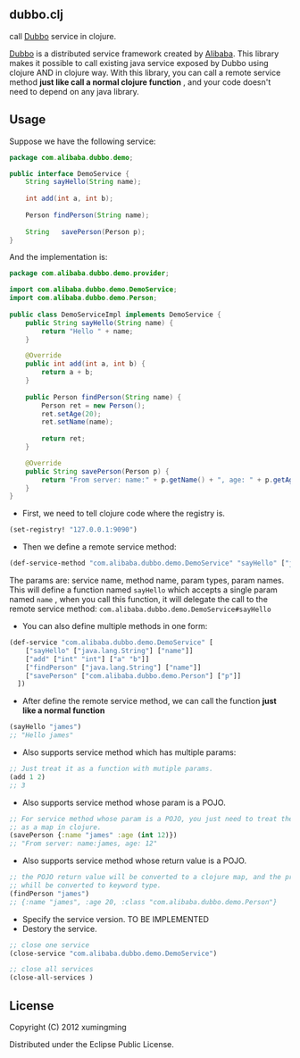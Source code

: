 ## dubbo.clj

call [Dubbo](https://github.com/alibaba/dubbo) service in clojure.

[Dubbo](https://github.com/alibaa/dubbo) is a distributed service framework created by [Alibaba](http://www.alibaba.com). This library makes it possible to call existing java service exposed by Dubbo using clojure AND in clojure way. With this library, you can call a remote service method **just like call a normal clojure function** , and your code doesn't need to depend on any java library.

## Usage

Suppose we have the following service:

``` java
package com.alibaba.dubbo.demo;

public interface DemoService {
    String sayHello(String name);
    
    int add(int a, int b);
    
    Person findPerson(String name);
    
    String   savePerson(Person p);
}
```

And the implementation is:

``` java
package com.alibaba.dubbo.demo.provider;

import com.alibaba.dubbo.demo.DemoService;
import com.alibaba.dubbo.demo.Person;
 
public class DemoServiceImpl implements DemoService {
    public String sayHello(String name) {
        return "Hello " + name;
    }

    @Override
    public int add(int a, int b) {
        return a + b;
    }
 
    public Person findPerson(String name) {
        Person ret = new Person();
        ret.setAge(20);
        ret.setName(name);
        
        return ret;
    }

    @Override
    public String savePerson(Person p) {
        return "From server: name:" + p.getName() + ", age: " + p.getAge();
    }
}
```

* First, we need to tell clojure code where the registry is.

``` clojure
(set-registry! "127.0.0.1:9090")
```

* Then we define a remote service method:

``` clojure
(def-service-method "com.alibaba.dubbo.demo.DemoService" "sayHello" ["java.lang.String"] ["name"])
```

The params are: service name, method name, param types, param names. This will define a function named `sayHello` which accepts a single param named `name` , when you call this function, it will delegate the call to the remote service method: `com.alibaba.dubbo.demo.DemoService#sayHello`

* You can also define multiple methods in one form:

``` clojure
(def-service "com.alibaba.dubbo.demo.DemoService" [
    ["sayHello" ["java.lang.String"] ["name"]]
    ["add" ["int" "int"] ["a" "b"]]
    ["findPerson" ["java.lang.String"] ["name"]]
    ["savePerson" ["com.alibaba.dubbo.demo.Person"] ["p"]]
  ])
```

* After define the remote service method, we can call the function **just like a normal function**

``` clojure
(sayHello "james")
;; "Hello james"
```

* Also supports service method which has multiple params:

``` clojure
;; Just treat it as a function with mutiple params.
(add 1 2)
;; 3
```

* Also supports service method whose param is a POJO.

``` clojure
;; For service method whose param is a POJO, you just need to treat the param 
;; as a map in clojure.
(savePerson {:name "james" :age (int 12)})
;; "From server: name:james, age: 12"
```

* Also supports service method whose return value is a POJO.

``` clojure
;; the POJO return value will be converted to a clojure map, and the property name 
;; whill be converted to keyword type.
(findPerson "james")
;; {:name "james", :age 20, :class "com.alibaba.dubbo.demo.Person"}
```

* Specify the service version. TO BE IMPLEMENTED
* Destory the service. 

``` clojure
;; close one service
(close-service "com.alibaba.dubbo.demo.DemoService")

;; close all services
(close-all-services )
```

## License

Copyright (C) 2012 xumingming

Distributed under the Eclipse Public License.
